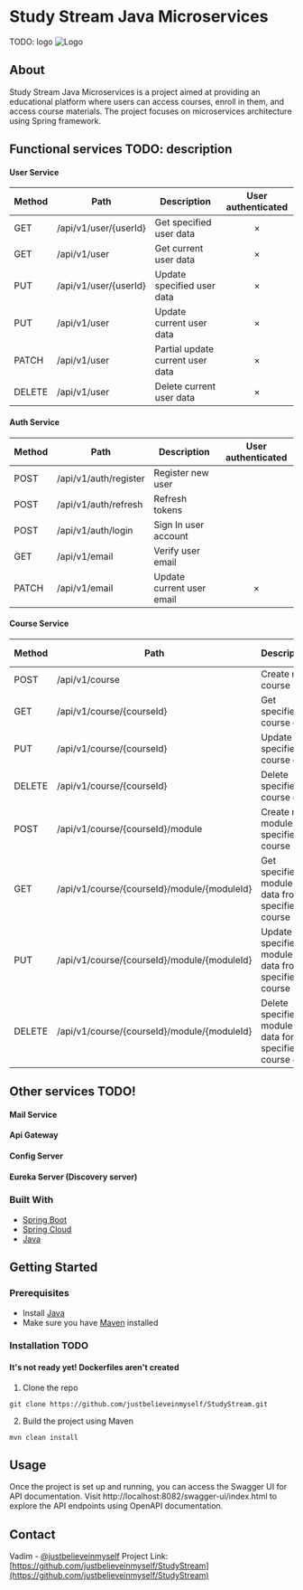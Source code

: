 # Study Stream Java Microservices
TODO: logo
![Logo](logo)

## About

Study Stream Java Microservices is a project aimed at providing an educational platform where users can access courses,
enroll in them, and access course materials. The project focuses on microservices architecture using Spring framework.

## Functional services TODO: description

#### User Service

| Method	 | Path	                  | Description	                     | User authenticated	 |
|---------|------------------------|----------------------------------|:-------------------:|
| GET	    | /api/v1/user/{userId}	 | Get specified user data	         |          ×          |
| GET	    | /api/v1/user	          | Get current user data	           |          ×          |
| PUT	    | /api/v1/user/{userId}  | Update specified user data	      |          ×          |
| PUT	    | /api/v1/user	          | Update current user data	        |          ×          |
| PATCH	  | /api/v1/user	          | Partial update current user data |          ×          |
| DELETE	 | /api/v1/user	          | Delete current user data         |          ×          |

#### Auth Service

| Method	 | Path	                  | Description	              | User authenticated	 |
|---------|------------------------|---------------------------|:-------------------:|
| POST	   | /api/v1/auth/register	 | Register new user	        |                     |
| POST	   | /api/v1/auth/refresh	  | Refresh tokens            |                     |
| POST	   | /api/v1/auth/login     | Sign In user account	     |                     |
| GET	    | /api/v1/email	         | Verify user email	        |                     |
| PATCH	  | /api/v1/email	         | Update current user email |          ×          |

#### Course Service

| Method	 | Path	                                        | Description	                                             | User authenticated	 |
|---------|----------------------------------------------|----------------------------------------------------------|:-------------------:|
| POST	   | /api/v1/course	                              | Create new course	                                       |          ×          |
| GET	    | /api/v1/course/{courseId}	                   | Get specified course data	                               |          ×          |
| PUT	    | /api/v1/course/{courseId}	                   | Update specified course data                             |          ×          |
| DELETE	 | /api/v1/course/{courseId}	                   | Delete specified course data	                            |          ×          |
| POST	   | /api/v1/course/{courseId}/module	            | Create new module in specified course	                   |          ×          |
| GET	    | /api/v1/course/{courseId}/module/{moduleId}	 | Get specified module data from specified course	         |          ×          |
| PUT	    | /api/v1/course/{courseId}/module/{moduleId}	 | Update specified module data from specified course       |          ×          |
| DELETE	 | /api/v1/course/{courseId}/module/{moduleId}	 | Delete specified module data form specified course data	 |          ×          |

## Other services TODO!

#### Mail Service

#### Api Gateway

#### Config Server

#### Eureka Server (Discovery server)

### Built With

- [Spring Boot](https://spring.io/projects/spring-boot/)
- [Spring Cloud](https://spring.io/projects/spring-cloud)
- [Java](https://www.java.com/en/)

## Getting Started

### Prerequisites

- Install [Java](https://www.java.com/en/)
- Make sure you have [Maven](https://maven.apache.org) installed

### Installation TODO

#### It's not ready yet! Dockerfiles aren't created

1. Clone the repo

```shell
git clone https://github.com/justbelieveinmyself/StudyStream.git
```

2. Build the project using Maven

```shell
mvn clean install
```

## Usage

Once the project is set up and running, you can access the Swagger UI for API documentation.
Visit http://localhost:8082/swagger-ui/index.html to explore the API endpoints using OpenAPI documentation.

## Contact

Vadim - [@justbelieveinmyself](https://t.me/justbelieveinmyself)
Project Link: [https://github.com/justbelieveinmyself/StudyStream](https://github.com/justbelieveinmyself/StudyStream)


